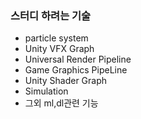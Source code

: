 ### 스터디 하려는 기술

- particle system 
- Unity VFX Graph
- Universal Render Pipeline
- Game Graphics PipeLine
- Unity Shader Graph
- Simulation 
- 그외 ml,dl관련 기능
